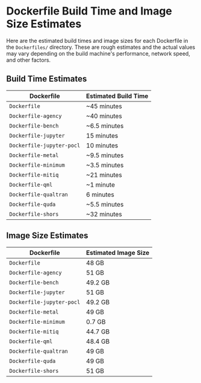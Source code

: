 # Dockerfile Build Time and Image Size Estimates

Here are the estimated build times and image sizes for each Dockerfile in the `Dockerfiles/` directory. These are rough estimates and the actual values may vary depending on the build machine's performance, network speed, and other factors.

## Build Time Estimates

| Dockerfile | Estimated Build Time |
|---|---|
| `Dockerfile` | ~45 minutes |
| `Dockerfile-agency` | ~40 minutes |
| `Dockerfile-bench` | ~6.5 minutes |
| `Dockerfile-jupyter` | 15 minutes |
| `Dockerfile-jupyter-pocl` | 10 minutes |
| `Dockerfile-metal` | ~9.5 minutes |
| `Dockerfile-minimum` | ~3.5 minutes |
| `Dockerfile-mitiq` | ~21 minutes |
| `Dockerfile-qml` | ~1 minute |
| `Dockerfile-qualtran` | 6 minutes |
| `Dockerfile-quda` | ~5.5 minutes |
| `Dockerfile-shors` | ~32 minutes |

## Image Size Estimates

| Dockerfile | Estimated Image Size |
|---|---|
| `Dockerfile` | 48 GB |
| `Dockerfile-agency` | 51 GB |
| `Dockerfile-bench` | 49.2 GB |
| `Dockerfile-jupyter` | 51 GB |
| `Dockerfile-jupyter-pocl` | 49.2 GB |
| `Dockerfile-metal` | 49 GB |
| `Dockerfile-minimum` | 0.7 GB |
| `Dockerfile-mitiq` | 44.7 GB |
| `Dockerfile-qml` | 48.4 GB |
| `Dockerfile-qualtran` | 49 GB |
| `Dockerfile-quda` | 49 GB |
| `Dockerfile-shors` | 51 GB |
